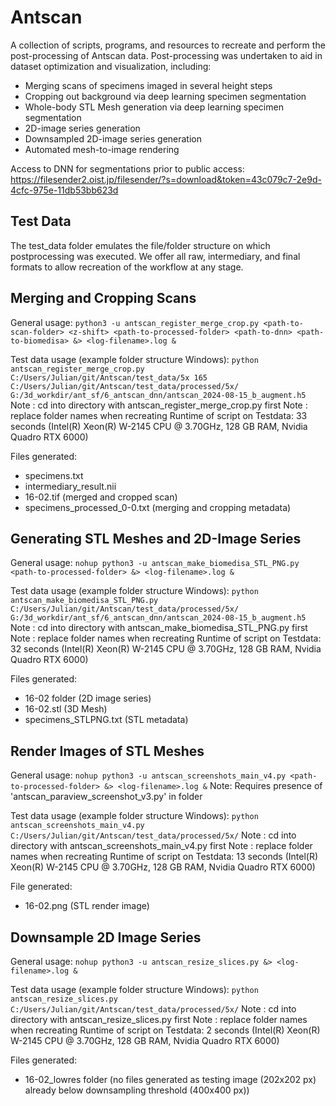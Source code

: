 # Antscan
A collection of scripts, programs, and resources to recreate and perform the post-processing of Antscan data.
Post-processing was undertaken to aid in dataset optimization and visualization, including:
- Merging scans of specimens imaged in several height steps
- Cropping out background via deep learning specimen segmentation
- Whole-body STL Mesh generation via deep learning specimen segmentation
- 2D-image series generation
- Downsampled 2D-image series generation
- Automated mesh-to-image rendering

Access to DNN for segmentations prior to public access:
https://filesender2.oist.jp/filesender/?s=download&token=43c079c7-2e9d-4cfc-975e-11db53bb623d

## Test Data
The test_data folder emulates the file/folder structure on which postprocessing was executed.
We offer all raw, intermediary, and final formats to allow recreation of the workflow at any stage.

## Merging and Cropping Scans
General usage:
`python3 -u antscan_register_merge_crop.py <path-to-scan-folder> <z-shift> <path-to-processed-folder> <path-to-dnn> <path-to-biomedisa> &> <log-filename>.log &`

Test data usage (example folder structure Windows):
`python antscan_register_merge_crop.py C:/Users/Julian/git/Antscan/test_data/5x 165 C:/Users/Julian/git/Antscan/test_data/processed/5x/ G:/3d_workdir/ant_sf/6_antscan_dnn/antscan_2024-08-15_b_augment.h5`
Note : cd into directory with antscan_register_merge_crop.py first
Note : replace folder names when recreating
Runtime of script on Testdata: 33 seconds (Intel(R) Xeon(R) W-2145 CPU @ 3.70GHz, 128 GB RAM, Nvidia Quadro RTX 6000)

Files generated:
- specimens.txt
- intermediary_result.nii
- 16-02.tif (merged and cropped scan)
- specimens_processed_0-0.txt (merging and cropping metadata)

## Generating STL Meshes and 2D-Image Series
General usage:
`nohup python3 -u antscan_make_biomedisa_STL_PNG.py <path-to-processed-folder> &> <log-filename>.log &`

Test data usage (example folder structure Windows):
`python antscan_make_biomedisa_STL_PNG.py C:/Users/Julian/git/Antscan/test_data/processed/5x/ G:/3d_workdir/ant_sf/6_antscan_dnn/antscan_2024-08-15_b_augment.h5`
Note : cd into directory with antscan_make_biomedisa_STL_PNG.py first
Note : replace folder names when recreating
Runtime of script on Testdata: 32 seconds (Intel(R) Xeon(R) W-2145 CPU @ 3.70GHz, 128 GB RAM, Nvidia Quadro RTX 6000)

Files generated:
- 16-02 folder (2D image series)
- 16-02.stl (3D Mesh)
- specimens_STLPNG.txt (STL metadata)

## Render Images of STL Meshes 
General usage:
`nohup python3 -u antscan_screenshots_main_v4.py <path-to-processed-folder> &> <log-filename>.log &`
Note: Requires presence of 'antscan_paraview_screenshot_v3.py' in folder

Test data usage (example folder structure Windows):
`python antscan_screenshots_main_v4.py C:/Users/Julian/git/Antscan/test_data/processed/5x/`
Note : cd into directory with antscan_screenshots_main_v4.py first
Note : replace folder names when recreating
Runtime of script on Testdata: 13 seconds (Intel(R) Xeon(R) W-2145 CPU @ 3.70GHz, 128 GB RAM, Nvidia Quadro RTX 6000)

File generated:
- 16-02.png (STL render image)

## Downsample 2D Image Series
General usage:
`nohup python3 -u antscan_resize_slices.py &> <log-filename>.log &`

Test data usage (example folder structure Windows):
`python antscan_resize_slices.py C:/Users/Julian/git/Antscan/test_data/processed/5x/`
Note : cd into directory with antscan_resize_slices.py first
Note : replace folder names when recreating
Runtime of script on Testdata: 2 seconds (Intel(R) Xeon(R) W-2145 CPU @ 3.70GHz, 128 GB RAM, Nvidia Quadro RTX 6000)

Files generated:
- 16-02_lowres folder (no files generated as testing image (202x202 px) already below downsampling threshold (400x400 px))
